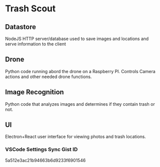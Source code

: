# Trash Scout

## Datastore

NodeJS HTTP server/database used to save images and locations and serve information to the client

## Drone

Python code running abord the drone on a Raspberry PI. Controls Camera actions and other needed drone functions.

## Image Recognition

Python code that analyzes images and determines if they contain trash or not.

## UI

Electron+React user interface for viewing photos and trash locations.

### VSCode Settings Sync Gist ID

5a512e3ac21b94663b6d9233f6901546
